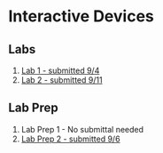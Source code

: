 # Interactive Devices

## Labs
1. [Lab 1 - submitted 9/4](https://github.com/chrisbrownell/IDD-Fa18-Lab1-ckb77)
2. [Lab 2 - submitted 9/11](https://github.com/chrisbrownell/IDD-Fa18-Lab2/blob/master/README.md)

## Lab Prep
1. Lab Prep 1 - No submittal needed
2. [Lab Prep 2 - submitted 9/6](https://github.com/chrisbrownell/IDD-Fa18-Lab2-Prep/)
